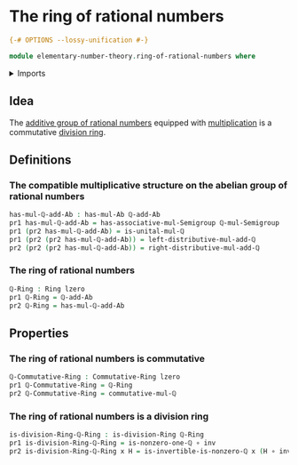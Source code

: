 # The ring of rational numbers

```agda
{-# OPTIONS --lossy-unification #-}

module elementary-number-theory.ring-of-rational-numbers where
```

<details><summary>Imports</summary>

```agda
open import commutative-algebra.commutative-rings

open import elementary-number-theory.addition-rational-numbers
open import elementary-number-theory.additive-group-of-rational-numbers
open import elementary-number-theory.multiplication-rational-numbers
open import elementary-number-theory.multiplicative-inverses-nonzero-rational-numbers
open import elementary-number-theory.multiplicative-monoid-of-rational-numbers
open import elementary-number-theory.nonzero-rational-numbers
open import elementary-number-theory.rational-numbers

open import foundation.dependent-pair-types
open import foundation.function-types
open import foundation.identity-types
open import foundation.unital-binary-operations
open import foundation.universe-levels

open import group-theory.semigroups

open import ring-theory.division-rings
open import ring-theory.rings
```

</details>

## Idea

The
[additive group of rational numbers](elementary-number-theory.additive-group-of-rational-numbers.md)
equipped with
[multiplication](elementary-number-theory.multiplication-rational-numbers.md) is
a commutative [division ring](ring-theory.division-rings.md).

## Definitions

### The compatible multiplicative structure on the abelian group of rational numbers

```agda
has-mul-ℚ-add-Ab : has-mul-Ab ℚ-add-Ab
pr1 has-mul-ℚ-add-Ab = has-associative-mul-Semigroup ℚ-mul-Semigroup
pr1 (pr2 has-mul-ℚ-add-Ab) = is-unital-mul-ℚ
pr1 (pr2 (pr2 has-mul-ℚ-add-Ab)) = left-distributive-mul-add-ℚ
pr2 (pr2 (pr2 has-mul-ℚ-add-Ab)) = right-distributive-mul-add-ℚ
```

### The ring of rational numbers

```agda
ℚ-Ring : Ring lzero
pr1 ℚ-Ring = ℚ-add-Ab
pr2 ℚ-Ring = has-mul-ℚ-add-Ab
```

## Properties

### The ring of rational numbers is commutative

```agda
ℚ-Commutative-Ring : Commutative-Ring lzero
pr1 ℚ-Commutative-Ring = ℚ-Ring
pr2 ℚ-Commutative-Ring = commutative-mul-ℚ
```

### The ring of rational numbers is a division ring

```agda
is-division-Ring-ℚ-Ring : is-division-Ring ℚ-Ring
pr1 is-division-Ring-ℚ-Ring = is-nonzero-one-ℚ ∘ inv
pr2 is-division-Ring-ℚ-Ring x H = is-invertible-is-nonzero-ℚ x (H ∘ inv)
```
